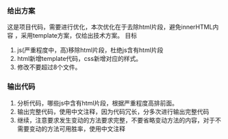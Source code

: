 ### 给出方案
这是项目代码，需要进行优化，本次优化在于去除html片段，避免innerHTML内容 ，采用template方案，仅给出技术方案。
目标
1. js(严重程度中，高)移除html片段，杜绝js含有html片段
2. html新增template代码，css新增对应的样式。
3. 修改不要超过8个文件。


### 输出代码
1. 分析代码，哪些js中含有html片段，根据严重程度高排前面。
2. 输出完整代码，使用中文注释，因为代码冗长，分多次进行输出完整代码
3. 继续，注意要求发生变动的方法要求完整，不要省略变动方法的内容，对于不需要变动的方法可用胜率，使用中文注释



